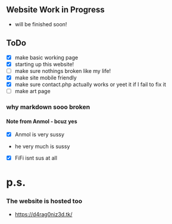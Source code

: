 ## Website Work in Progress
- will be finished soon!
## ToDo
- [x] make basic working page
- [x] starting up this website!
- [ ] make sure nothings broken like my life!
- [x] make site mobile friendly
- [x] make sure contact.php actually works or yeet it if I fail to fix it
- [ ] make art page 
### why markdown sooo broken
#### Note from Anmol - bcuz yes
- [x] Anmol is very sussy
- he very much is sussy
- [x] FiFi isnt sus at all
# p.s.
### The website is hosted too
- https://d4rag0niz3d.tk/

